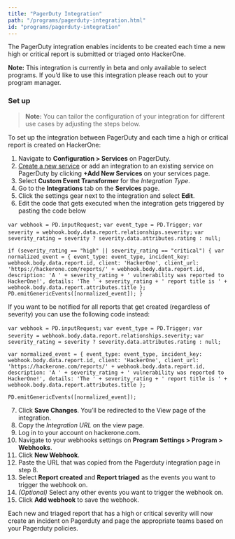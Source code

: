 ```yaml
---
title: "PagerDuty Integration"
path: "/programs/pagerduty-integration.html"
id: "programs/pagerduty-integration"
---
```


<style>
.contents {
  margin-left: 1.45rem;
  margin-right: 1.45rem;
  border-radius: 0.3em;
  width: 60%;
}
</style>

The PagerDuty integration enables incidents to be created each time a new high or critical report is submitted or triaged onto HackerOne.

<div class="betanote" markdown="1">
<b>Note:</b> This integration is currently in beta and only available to select programs. If you’d like to use this integration please reach out to your program manager.
</div>

### Set up

> **Note:** You can tailor the configuration of your integration for different use cases by adjusting the steps below.

To set up the integration between PagerDuty and each time a high or critical report is created on HackerOne:

1. Navigate to **Configuration > Services** on PagerDuty.
2. [Create a new service](https://support.pagerduty.com/docs/services-and-integrations#section-events-api-v2) or add an integration to an existing service on PagerDuty by clicking **+Add New Services** on your services page.
3. Select **Custom Event Transformer** for the *Integration Type*.
4. Go to the **Integrations** tab on the **Services** page.
5. Click the settings gear next to the integration and select **Edit**.
6. Edit the code that gets executed when the integration gets triggered by pasting the code below

`var webhook = PD.inputRequest;`
`var event_type = PD.Trigger;`
`var severity = webhook.body.data.report.relationships.severity;`
`var severity_rating = severity ? severity.data.attributes.rating : null;`

`if (severity_rating == "high" || severity_rating == "critical") {
  var normalized_event = {
    event_type: event_type,
    incident_key: webhook.body.data.report.id,
    client: 'HackerOne',
    client_url: 'https://hackerone.com/reports/' + webhook.body.data.report.id,
    description: 'A ' + severity_rating + ' vulnerability was reported to HackerOne!',
    details: 'The ' + severity_rating + ' report title is ' + webhook.body.data.report.attributes.title
  };
  PD.emitGenericEvents([normalized_event]);
}
`

If you want to be notified for all reports that get created (regardless of severity) you can use the following code instead:

`var webhook = PD.inputRequest;`
`var event_type = PD.Trigger;`
`var severity = webhook.body.data.report.relationships.severity;`
`var severity_rating = severity ? severity.data.attributes.rating : null;`

`var normalized_event = {
  event_type: event_type,
  incident_key: webhook.body.data.report.id,
  client: 'HackerOne',
  client_url: 'https://hackerone.com/reports/' + webhook.body.data.report.id,
  description: 'A ' + severity_rating + ' vulnerability was reported to HackerOne!',
  details: 'The ' + severity_rating + ' report title is ' + webhook.body.data.report.attributes.title
};`

`PD.emitGenericEvents([normalized_event]);`

7. Click **Save Changes**. You’ll be redirected to the View page of the integration.
8. Copy the *Integration URL* on the view page.
9. Log in to your account on hackerone.com.
10. Navigate to your webhooks settings on **Program Settings > Program > Webhooks**.
11. Click **New Webhook**.
12. Paste the URL that was copied from the Pagerduty integration page in step 8.
13. Select **Report created** and **Report triaged** as the events you want to trigger the webhook on.
14. *(Optional)* Select any other events you want to trigger the webhook on.
15. Click **Add webhook** to save the webhook.

Each new and triaged report that has a high or critical severity will now create an incident on Pagerduty and page the appropriate teams based on your Pagerduty policies.
